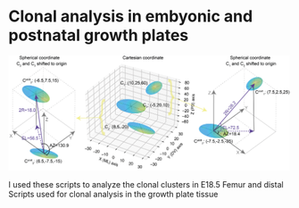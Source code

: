# Clonal analysis in embyonic and postnatal growth plates 

<div align="center">

<img src="elevation_angle_explanation.png" width="640px" />

</div>

I used these scripts to analyze the clonal clusters in E18.5 Femur and distal 
Scripts used for clonal analysis in the growth plate tissue
